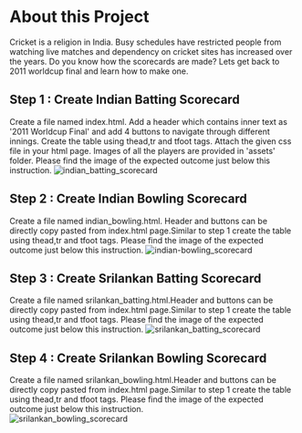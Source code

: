 # About this Project
Cricket is a religion in India. Busy schedules have restricted people from watching live matches and dependency on cricket sites has increased over the years. Do you know how the scorecards are made? Lets get back to 2011 worldcup final and learn how to make one.
## Step 1 : Create Indian Batting Scorecard
Create a file named index.html. Add a header which contains inner text as '2011 Worldcup Final' and add 4 buttons to navigate through different innings. Create the table using thead,tr and tfoot tags. Attach the given css file in your html page. Images of all the players are provided in 'assets' folder. Please find the image of the expected outcome just below this instruction.
![indian_batting_scorecard](https://user-images.githubusercontent.com/91215261/173781571-dfb8c47d-258b-4f3d-b7d9-f35007471441.jpg)
## Step 2 : Create Indian Bowling Scorecard
Create a file named indian_bowling.html. Header and buttons can be directly copy pasted from index.html page.Similar to step 1 create the table using thead,tr and tfoot tags. Please find the image of the expected outcome just below this instruction.
![indian-bowling_scorecard](https://user-images.githubusercontent.com/91215261/173782669-67d21559-8e7e-41d0-99fb-ff5d3133070d.jpg)
## Step 3 : Create Srilankan Batting Scorecard
Create a file named srilankan_batting.html.Header and buttons can be directly copy pasted from index.html page.Similar to step 1 create the table using thead,tr and tfoot tags. Please find the image of the expected outcome just below this instruction.
![srilankan_batting_scorecard](https://user-images.githubusercontent.com/91215261/173786283-d341b3d2-6fb9-475d-a8f3-55630f4a5abd.jpg)
## Step 4 : Create Srilankan Bowling Scorecard
Create a file named srilankan_bowling.html.Header and buttons can be directly copy pasted from index.html page.Similar to step 1 create the table using thead,tr and tfoot tags. Please find the image of the expected outcome just below this instruction.  
![srilankan_bowling_scorecard](https://user-images.githubusercontent.com/91215261/173786302-738fe3ef-16ec-4c44-b9ee-343a6eba043c.jpg)
